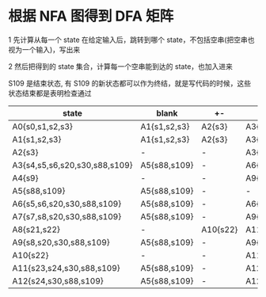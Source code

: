 # 根据 NFA 图得到 DFA 矩阵

1 先计算从每一个 state 在给定输入后，跳转到哪个 state，不包括空串(把空串也视为一个输入)，写出来

2 然后把得到的 state 集合，计算每一个空串能到达的 state，也加入进来

S109 是结束状态, 有 S109 的新状态都可以作为终结，就是写代码的时候，这些状态结束都是表明检查通过

| state                         | blank        | +-     | 0-9                           | dot(.)                     | e           | others |
|-------------------------------|--------------|--------|-------------------------------|----------------------------|-------------|--------|
| A0{s0,s1,s2,s3}               | A1{s1,s2,s3} | A2{s3} | A3{s4,s5,s6,s20,s30,s88,s109} | A4{s9}                     | -           | -      |
| A1{s1,s2,s3}                  | A1{s1,s2,s3} | A2{s3} | A3{s4,s5,s6,s20,s30,s88,s109} | A4{s9}                     | -           | -      |
| A2{s3}                        | -            | -      | A3{s4,s5,s6,s20,s30,s88,s109} | A4{s9}                     | -           | -      |
| A3{s4,s5,s6,s20,s30,s88,s109} | A5{s88,s109} | -      | A6{s5,s6,s20,s30,s88,s109}    | A7{s7,s8,s20,s30,s88,s109} | A8{s21,s22} | -      |
| A4{s9}                        | -            | -      | A9{s10,s11,s20,s30,s88,s109}  | -                          | -           | -      |
| A5{s88,s109}                  | A5{s88,s109} | -      | -                             | -                          | -           | -      |
| A6{s5,s6,s20,s30,s88,s109}    | A5{s88,s109} | -      | A6{s5,s6,s20,s30,s88,s109}    | A7{s7,s8,s20,s30,s88,s109} | A8{s21,s22} | -      |
| A7{s7,s8,s20,s30,s88,s109}    | A5{s88,s109} | -      | A9{s8,s20,s30,s88,s109}       | -                          | A8{s21,s22} | -      |
| A8{s21,s22}                   | -            | A10{s22} | A11{s23,s24,s30,s88,s109}   | -                          | -           | -      |
| A9{s8,s20,s30,s88,s109}       | A5{s88,s109} | -      | A9{s8,s20,s30,s88,s109}       | -                          | A8{s21,s22} | -      |
| A10{s22}                      | -            | -      | A11{s23,s24,s30,s88,s109}     | -                          | -           | -      |
| A11{s23,s24,s30,s88,s109}     | A5{s88,s109} | -      | A12{s24,s30,s88,s109}         | -                          | -           | -      |
| A12{s24,s30,s88,s109}         | A5{s88,s109} | -      | A12{s24,s30,s88,s109}         | -                          | -           | -      |
